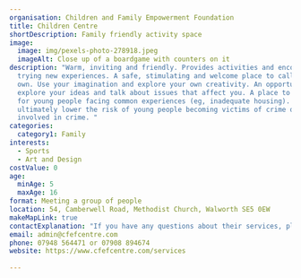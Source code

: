 ```yaml
---
organisation: Children and Family Empowerment Foundation
title: Children Centre
shortDescription: Family friendly activity space
image:
  image: img/pexels-photo-278918.jpeg
  imageAlt: Close up of a boardgame with counters on it
description: "Warm, inviting and friendly. Provides activities and encourages
  trying new experiences. A safe, stimulating and welcome place to call your
  own. Use your imagination and explore your own creativity. An opportunity to
  explore your ideas and talk about issues that affect you. A place to socialise
  for young people facing common experiences (eg, inadequate housing). Aims to
  ultimately lower the risk of young people becoming victims of crime or getting
  involved in crime. "
categories:
  category1: Family
interests:
  - Sports
  - Art and Design
costValue: 0
age:
  minAge: 5
  maxAge: 16
format: Meeting a group of people
location: 54, Camberwell Road, Methodist Church, Walworth SE5 0EW
makeMapLink: true
contactExplanation: "If you have any questions about their services, please telephone or email. "
email: admin@cfefcentre.com
phone: 07948 564471 or 07908 894674
website: https://www.cfefcentre.com/services
 
---
```

